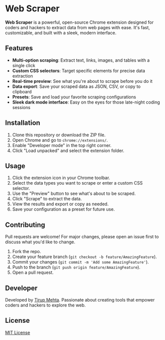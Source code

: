 # Web Scraper

**Web Scraper** is a powerful, open-source Chrome extension designed for coders and hackers to extract data from web pages with ease. It's fast, customizable, and built with a sleek, modern interface.

## Features

- **Multi-option scraping**: Extract text, links, images, and tables with a single click
- **Custom CSS selectors**: Target specific elements for precise data extraction
- **Real-time preview**: See what you're about to scrape before you do it
- **Data export**: Save your scraped data as JSON, CSV, or copy to clipboard
- **Presets**: Save and load your favorite scraping configurations
- **Sleek dark mode interface**: Easy on the eyes for those late-night coding sessions

## Installation

1. Clone this repository or download the ZIP file.
2. Open Chrome and go to `chrome://extensions/`.
3. Enable "Developer mode" in the top right corner.
4. Click "Load unpacked" and select the extension folder.

## Usage

1. Click the extension icon in your Chrome toolbar.
2. Select the data types you want to scrape or enter a custom CSS selector.
3. Use the "Preview" button to see what's about to be scraped.
4. Click "Scrape" to extract the data.
5. View the results and export or copy as needed.
6. Save your configuration as a preset for future use.

## Contributing

Pull requests are welcome! For major changes, please open an issue first to discuss what you'd like to change.

1. Fork the repo.
2. Create your feature branch (`git checkout -b feature/AmazingFeature`).
3. Commit your changes (`git commit -m 'Add some AmazingFeature'`).
4. Push to the branch (`git push origin feature/AmazingFeature`).
5. Open a pull request.

## Developer

Developed by [Tirup Mehta](https://github.com/[TirupMehta]). Passionate about creating tools that empower coders and hackers to explore the web.

## License

[MIT License](LICENSE)
